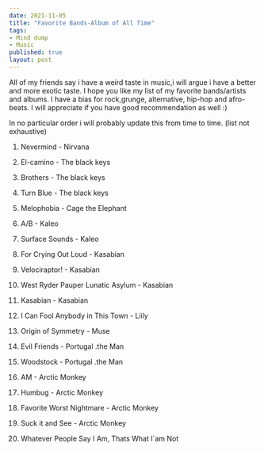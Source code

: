 ```yaml
---
date: 2021-11-05
title: "Favorite Bands-Album of All Time"
tags:
- Mind dump
- Music
published: true
layout: post
---
```


All of my friends say i have a weird taste in music,i will argue i have a better and more exotic taste. I hope you like my list of my favorite bands/artists and albums. I have a bias for rock,grunge, alternative, hip-hop and afro-beats. I will appreciate if you have good recommendation as well :)

In no particular order i will probably update this from time to time. (list not exhaustive)

1. Nevermind - Nirvana

2. El-camino - The black keys

3. Brothers - The black keys

4. Turn Blue - The black keys

5. Melophobia - Cage the Elephant 

6. A/B - Kaleo

7. Surface Sounds - Kaleo

8. For Crying Out Loud - Kasabian 

9. Velociraptor! - Kasabian

10. West Ryder Pauper Lunatic Asylum - Kasabian

11. Kasabian - Kasabian

12. I Can Fool Anybody in This Town - Liily

13. Origin of Symmetry - Muse

14. Evil Friends - Portugal .the Man

15. Woodstock - Portugal .the Man

16. AM - Arctic Monkey

17. Humbug - Arctic Monkey

18. Favorite Worst Nightmare - Arctic Monkey

19. Suck it and See - Arctic Monkey

20. Whatever People Say I Am, Thats What I`am Not
